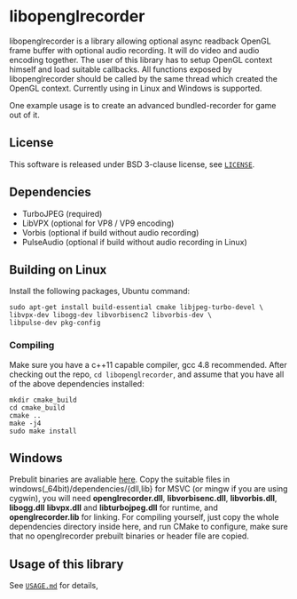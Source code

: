# libopenglrecorder

libopenglrecorder is a library allowing optional async readback OpenGL
frame buffer with optional audio recording. It will do video and audio
encoding together. The user of this library has to setup OpenGL context
himself and load suitable callbacks. All functions exposed by
libopenglrecorder should be called by the same thread which created the
OpenGL context. Currently using in Linux and Windows is supported.

One example usage is to create an advanced bundled-recorder for game out of it.

## License
This software is released under BSD 3-clause license, see [`LICENSE`](/LICENSE).

## Dependencies
  * TurboJPEG (required)
  * LibVPX (optional for VP8 / VP9 encoding)
  * Vorbis (optional if build without audio recording)
  * PulseAudio (optional if build without audio recording in Linux)

## Building on Linux

Install the following packages, Ubuntu command:

```
sudo apt-get install build-essential cmake libjpeg-turbo-devel \
libvpx-dev libogg-dev libvorbisenc2 libvorbis-dev \
libpulse-dev pkg-config
```

### Compiling

Make sure you have a c++11 capable compiler, gcc 4.8 recommended. After
checking out the repo, `cd libopenglrecorder`, and assume that you have all of
the above dependencies installed:

```
mkdir cmake_build
cd cmake_build
cmake ..
make -j4
sudo make install
```

## Windows

Prebulit binaries are avaliable [here](https://github.com/supertuxkart/dependencies).
Copy the suitable files in windows(_64bit)/dependencies/{dll,lib} for MSVC
(or mingw if you are using cygwin), you will need
**openglrecorder.dll**, **libvorbisenc.dll**, **libvorbis.dll**, **libogg.dll**
**libvpx.dll** and **libturbojpeg.dll** for runtime, and **openglrecorder.lib**
for linking. For compiling yourself, just copy the whole dependencies directory
inside here, and run CMake to configure, make sure that no openglrecorder
prebuilt binaries or header file are copied.

## Usage of this library

See [`USAGE.md`](/USAGE.md) for details,
